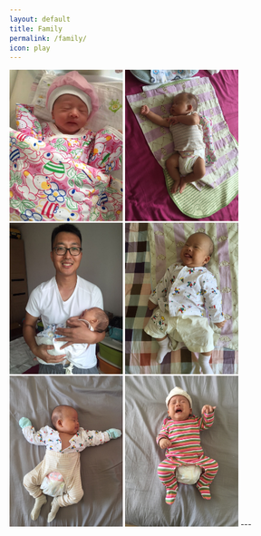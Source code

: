 ```yaml
---
layout: default
title: Family
permalink: /family/
icon: play 
---
```


<img src="/images/family/thumb_IMG_2087_1024.jpg" width="200">
<img src="/images/family/thumb_IMG_2199_1024.jpg" width="200">
<img src="/images/family/thumb_IMG_2183_1024.jpg" width="200">

<img src="/images/family/thumb_IMG_7306_1024.jpg" width="200">
<img src="/images/family/thumb_IMG_7409_1024.jpg" width="200">
<img src="/images/family/thumb_IMG_7493_1024.jpg" width="200">
---




